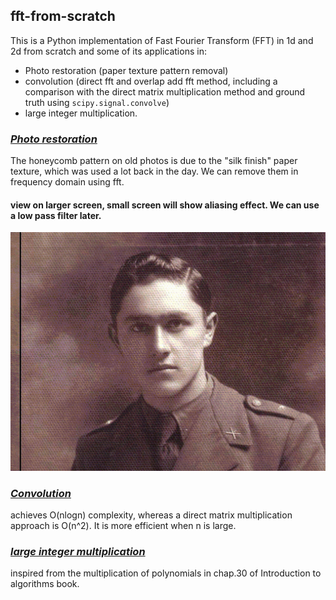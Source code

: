 ## fft-from-scratch
This is a Python implementation of Fast Fourier Transform (FFT) in 1d and 2d from scratch and some of its applications in:
* Photo restoration (paper texture pattern removal)
* convolution (direct fft and overlap add fft method, including a comparison with the direct matrix multiplication method and ground truth using `scipy.signal.convolve`)
* large integer multiplication.

### [*Photo restoration*](https://nbviewer.org/github/samrere/fft-from-scratch/blob/main/pattern_removal.ipynb)
The honeycomb pattern on old photos is due to the "silk finish" paper texture, which was used a lot back in the day. We can remove them in frequency domain using fft.
#### view on larger screen, small screen will show aliasing effect. We can use a low pass filter later.
<p align="center">
  <img src="https://github.com/samrere/fft-from-scratch/blob/main/images/slider.gif" width="1000">
</p>

### [*Convolution*](https://nbviewer.org/github/samrere/fft-from-scratch/blob/main/convolution_comparison.ipynb)
achieves O(nlogn) complexity, whereas a direct matrix multiplication approach is O(n^2). It is more efficient when n is large.
	 
### [*large integer multiplication*](https://nbviewer.org/github/samrere/fft-from-scratch/blob/main/large_integer_multiplication.ipynb)
inspired from the multiplication of polynomials in chap.30 of Introduction to algorithms book.
